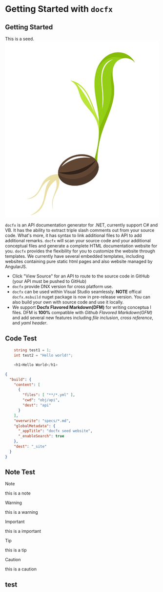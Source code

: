 Getting Started with `docfx`
===============

Getting Started
---------------

This is a seed. ![Seed](images/seed.jpg)

`docfx` is an API documentation generator for .NET, currently support C# and VB. It has the ability to extract triple slash comments out from your source code. What's more, it has syntax to link additional files to API to add additional remarks. `docfx` will scan your source code and your additional conceptual files and generate a complete HTML documentation website for you. `docfx` provides the flexibility for you to customize the website through templates. We currently have several embedded templates, including websites containing pure static html pages and also website managed by AngularJS.

* Click "View Source" for an API to route to the source code in GitHub (your API must be pushed to GitHub)
* `docfx` provide DNX version for cross platform use.
* `docfx` can be used within Visual Studio seamlessly. **NOTE** offical `docfx.msbuild` nuget package is now in pre-release version. You can also build your own with source code and use it locally.
* We support **Docfx Flavored Markdown(DFM)** for writing conceptua l files. DFM is **100%** compatible with *Github Flavored Markdown(GFM)* and add several new features including *file inclusion*, *cross reference*, and *yaml header*.  

## Code Test
```cs
    string test1 = 1;
    int test2 = "Hello world!";
```

```javascript
    <h1>Hello World</h1>
```

```json
{
  "build": {
    "content": [
      {
        "files": [ "**/*.yml" ],
        "cwd": "obj/api",
        "dest": "api"
      }
    ],
    "overwrite": "specs/*.md",
    "globalMetadata": {
      "_appTitle": "docfx seed website",
      "_enableSearch": true
    },
    "dest": "_site"
  }
}
```

## Note Test
> [!note]
> this is a note

> [!warning]
> this is a warning

> [!important]
> this is a important

> [!Tip]
> this is a tip

> [!caution]
> this is a caution

## test
